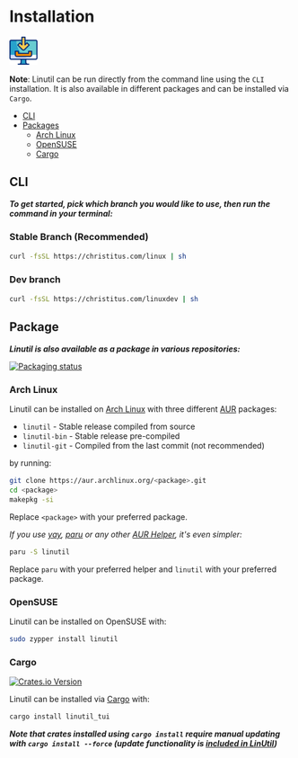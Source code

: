 # Installation

<img src="./assets/installation.png" width="50">

**Note**: Linutil can be run directly from the command line using the `CLI` installation. It is also available in different packages and can be installed via `Cargo`.

- [CLI](#cli)
- [Packages](#package)
    - [Arch Linux](#arch-linux)
    - [OpenSUSE](#opensuse)
    - [Cargo](#cargo)

## CLI 

<strong> *To get started, pick which branch you would like to use, then run the command in your terminal:* </strong>

### Stable Branch (Recommended)
```bash
curl -fsSL https://christitus.com/linux | sh
```
### Dev branch
```bash
curl -fsSL https://christitus.com/linuxdev | sh
```

## Package 

<strong> *Linutil is also available as a package in various repositories:* </strong>

[![Packaging status](https://repology.org/badge/vertical-allrepos/linutil.svg)](https://repology.org/project/linutil/versions)

### Arch Linux

Linutil can be installed on [Arch Linux](https://archlinux.org) with three different [AUR](https://aur.archlinux.org) packages:

- `linutil` - Stable release compiled from source
- `linutil-bin` - Stable release pre-compiled
- `linutil-git` - Compiled from the last commit (not recommended)

by running:

```bash
git clone https://aur.archlinux.org/<package>.git
cd <package>
makepkg -si
```

Replace `<package>` with your preferred package.

*If you use [yay](https://github.com/Jguer/yay), [paru](https://github.com/Morganamilo/paru) or any other [AUR Helper](https://wiki.archlinux.org/title/AUR_helpers), it's even simpler:*

```bash
paru -S linutil
```

Replace `paru` with your preferred helper and `linutil` with your preferred package.

### OpenSUSE
  
Linutil can be installed on OpenSUSE with:
```bash
sudo zypper install linutil
```

### Cargo

[![Crates.io Version](https://img.shields.io/crates/v/linutil_tui?style=for-the-badge&color=%23af3a03)](https://crates.io/crates/linutil_tui)

Linutil can be installed via [Cargo](https://doc.rust-lang.org/cargo) with:

```bash
cargo install linutil_tui
```

<strong> *Note that crates installed using `cargo install` require manual updating with `cargo install --force` (update functionality is [included in LinUtil](https://christitustech.github.io/linutil/userguide/#applications-setup))* </strong>


